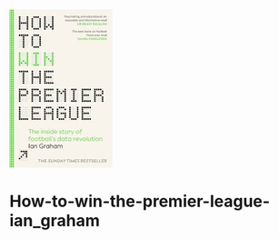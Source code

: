 <img src="./imgs/HTWTPL.jpeg" alt="Description" width="181" height="279">

# How-to-win-the-premier-league-ian_graham
